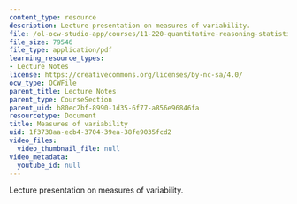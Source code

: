```yaml
---
content_type: resource
description: Lecture presentation on measures of variability.
file: /ol-ocw-studio-app/courses/11-220-quantitative-reasoning-statistical-methods-for-planners-i-spring-2009/1f3738aaecb4370439ea38fe9035fcd2_MIT11_220s09_lec05.pdf
file_size: 79546
file_type: application/pdf
learning_resource_types:
- Lecture Notes
license: https://creativecommons.org/licenses/by-nc-sa/4.0/
ocw_type: OCWFile
parent_title: Lecture Notes
parent_type: CourseSection
parent_uid: b80ec2bf-8990-1d35-6f77-a856e96846fa
resourcetype: Document
title: Measures of variability
uid: 1f3738aa-ecb4-3704-39ea-38fe9035fcd2
video_files:
  video_thumbnail_file: null
video_metadata:
  youtube_id: null
---
```

Lecture presentation on measures of variability.